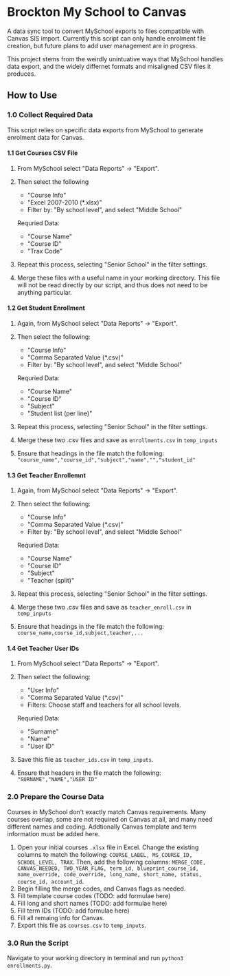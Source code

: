 # Brockton My School to Canvas

A data sync tool to convert MySchool exports to files compatible with Canvas SIS import. Currently this script can only handle enrolment file creation, but future plans to add user management are in progress.

This project stems from the weirdly unintuative ways that MySchool handles data export, and the widely differnet formats and misaligned CSV files it produces.

## How to Use

### 1.0 Collect Required Data

This script relies on specific data exports from MySchool to generate enrolment data for Canvas.

#### 1.1 Get Courses CSV File

1. From MySchool select "Data Reports" -> "Export".
2. Then select the following

    - "Course Info"
    - "Excel 2007-2010 (*.xlsx)"
    - Filter by: "By school level", and select "Middle School"

    Requried Data:

    - "Course Name"
    - "Course ID"
    - "Trax Code"

3. Repeat this process, selecting "Senior School" in the filter settings.
4. Merge these files with a useful name in your working directory. This file will not be read directly by our script, and thus does not need to be anything particular.

#### 1.2 Get Student Enrollment

1. Again, from MySchool select "Data Reports" -> "Export".
2. Then select the following:

    - "Course Info"
    - "Comma Separated Value (*.csv)"
    - Filter by: "By school level", and select "Middle School"

    Requried Data:

    - "Course Name"
    - "Course ID"
    - "Subject"
    - "Student list (per line)"

3. Repeat this process, selecting "Senior School" in the filter settings.
4. Merge these two .csv files and save as `enrollments.csv` in `temp_inputs`
5. Ensure that headings in the file match the following:
`"course_name","course_id","subject","name","","student_id"`

#### 1.3 Get Teacher Enrollemnt

1. Again, from MySchool select "Data Reports" -> "Export".
2. Then select the following:

    - "Course Info"
    - "Comma Separated Value (*.csv)"
    - Filter by: "By school level", and select "Middle School"

    Requried Data:

    - "Course Name"
    - "Course ID"
    - "Subject"
    - "Teacher (split)"

3. Repeat this process, selecting "Senior School" in the filter settings.
4. Merge these two .csv files and save as `teacher_enroll.csv` in `temp_inputs`
5. Ensure that headings in the file match the following:
`course_name,course_id,subject,teacher,...`

#### 1.4 Get Teacher User IDs

1. From MySchool select "Data Reports" -> "Export".
2. Then select the following:

    - "User Info"
    - "Comma Separated Value (*.csv)"
    - Filters: Choose staff and teachers for all school levels.

    Requried Data:

    - "Surname"
    - "Name"
    - "User ID"

3. Save this file as `teacher_ids.csv` in `temp_inputs`.
4. Ensure that headers in the file match the following:
`"SURNAME","NAME","USER ID"`

### 2.0 Prepare the Course Data

Courses in MySchool don't exactly match Canvas requirements. Many courses overlap, some are not required on Canvas at all, and many need different names and coding. Addtionally Canvas template and term information must be added here.

1. Open your initial courses `.xlsx` file in Excel. Change the existing columns to match the following:
`COURSE_LABEL, MS_COURSE_ID, SCHOOL_LEVEL, TRAX`. Then, add the following columns: `MERGE_CODE, CANVAS_NEEDED, TWO_YEAR_FLAG, term_id, blueprint_course_id, name_override, code_override, long_name, short_name, status, course_id, account_id`.
2. Begin filling the merge codes, and Canvas flags as needed.
3. Fill template course codes (TODO: add formulae here)
4. Fill long and short names (TODO: add formulae here)
5. Fill term IDs (TODO: add formulae here)
6. Fill all remaing info for Canvas.
7. Export this file as `courses.csv` to `temp_inputs`.

### 3.0 Run the Script

Navigate to your working directory in terminal and run `python3 enrollments.py`.
